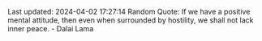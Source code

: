 Last updated: 2024-04-02 17:27:14
Random Quote: If we have a positive mental attitude, then even when surrounded by hostility, we shall not lack inner peace. - Dalai Lama